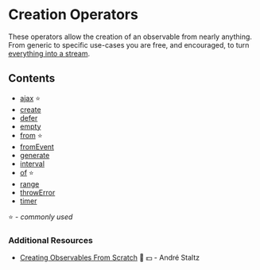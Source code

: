 # Creation Operators

These operators allow the creation of an observable from nearly anything. From
generic to specific use-cases you are free, and encouraged, to turn
[everything into a stream](http://slides.com/robwormald/everything-is-a-stream#/).

## Contents

- [ajax](ajax.md) ⭐
- [create](create.md)
- [defer](defer.md)
- [empty](empty.md)
- [from](from.md) ⭐
- [fromEvent](fromevent.md)
- [generate](generate.md)
- [interval](interval.md)
- [of](of.md) ⭐
- [range](range.md)
- [throwError](throwError.md)
- [timer](timer.md)

⭐ - _commonly used_

### Additional Resources

- [Creating Observables From Scratch](https://egghead.io/courses/rxjs-beyond-the-basics-creating-observables-from-scratch)
  🎥 💵 - André Staltz

